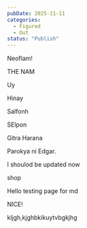 ```yaml
---
pubDate: 2025-11-11
categories:
  - Figured
  - Out
status: "Publish"
---
```

Neoflam!

THE NAM

Uy

Hinay

Salfonh

SElpon

Gitra Harana

Parokya ni Edgar.

I shoulod be updated now

shop

Hello testing page for md


NICE!


kljgh,kjghbkikuytvbgkjhg
